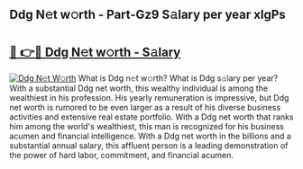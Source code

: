 ## Ddg N𝚎t w𝚘rth - Part-Gz9 S𝚊lary per year xlgPs

# <h2><a href="http://gc5b40.nevu.top/?p=Ddg">🔗 👉🔴 Ddg N𝚎t w𝚘rth - S𝚊lary</a></h2>

[![Ddg N𝚎t W𝚘rth](https://i.imgur.com/Oavwk0R.jpeg)](http://gc5b40.nevu.top/?p=Ddg)
What is Ddg n𝚎t w𝚘rth? What is Ddg s𝚊lary per year?
With a substantial Ddg net worth, this wealthy individual is among the wealthiest in his profession. His yearly remuneration is impressive, but Ddg net worth is rumored to be even larger as a result of his diverse business activities and extensive real estate portfolio. With a Ddg net worth that ranks him among the world's wealthiest, this man is recognized for his business acumen and financial intelligence. With a Ddg net worth in the billions and a substantial annual salary, this affluent person is a leading demonstration of the power of hard labor, commitment, and financial acumen.
